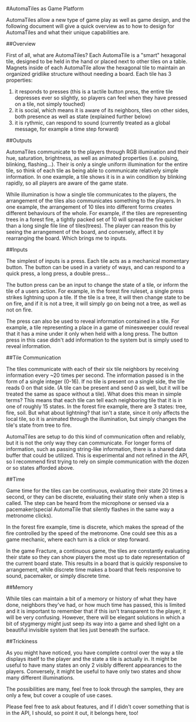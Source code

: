 #AutomaTiles as Game Platform

AutomaTiles allow a new type of game play as well as game design, and the following document will give a quick overview as to how to design for AutomaTiles and what their unique capabilities are.

##Overview

First of all, what are AutomaTiles? Each AutomaTile is a "smart" hexagonal tile, designed to be held in the hand or placed next to other tiles on a table. Magnets inside of each AutomaTile allow the hexagonal tile to maintain an organized gridlike structure without needing a board. Each tile has 3 properties:
1. it responds to presses (this is a tactile button press, the entire tile depresses ever so slightly, so players can feel when they have pressed on a tile, not simply touched)
2. it is social, which means it is aware of its neighbors, tiles on other sides, both presence as well as state (explained further below)
3. it is rythmic, can respond to sound (currently treated as a global message, for example a time step forward)

##Outputs

AutomaTiles communicate to the players through RGB illumination and their hue, saturation, brightness, as well as animated properties (i.e. pulsing, blinking, flashing...). Their is only a single uniform illumination for the entire tile, so think of each tile as being able to communicate relatively simple information.
In one example, a tile shows it is in a win condition by blinking rapidly, so all players are aware of the game state.

While illumination is how a single tile communicates to the players, the arrangement of the tiles also communicates something to the players. In one example, the arrangement of 10 tiles into different forms creates different behaviours of the whole. For example, if the tiles are representing trees in a forest fire, a tightly packed set of 10 will spread the fire quicker than a long single file line of tiles(trees). The player can reason this by seeing the arrangement of the board, and conversely, affect it by rearranging the board. Which brings me to inputs.

##Inputs

The simplest of inputs is a press. Each tile acts as a mechanical momentary button. The button can be used in a variety of ways, and can respond to a quick press, a long press, a double press...

The button press can be an input to change the state of a tile, or inform the tile of a users action. For example, in the forest fire ruleset, a single press strikes lightning upon a tile. If the tile is a tree, it will then change state to be on fire, and if it is not a tree, it will simply go on being not a tree, as well as not on fire.

The press can also be used to reveal information contained in a tile. For example, a tile representing a place in a game of minesweeper could reveal that it has a mine under it only when held with a long press. The button press in this case didn't add information to the system but is simply used to reveal information.

##Tile Communication

The tiles communicate with each of their six tile neighbors by receiving information every ~20 times per second. The information passed is in the form of a single integer (0-16). If no tile is present on a single side, the tile reads 0 on that side. (A tile can be present and send 0 as well, but it will be treated the same as space without a tile). What does this mean in simple terms? This means that each tile can tell each neighboring tile that it is in one of roughly 15 states. In the forest fire example, there are 3 states: tree, fire, soil. But what about lightning? that isn't a state, since it only affects the local tile, so it is animated through the illumination, but simply changes the tile's state from tree to fire.

AutomaTiles are setup to do this kind of communication often and reliably, but it is not the only way they can communicate. For longer forms of information, such as passing string-like information, there is a shared data buffer that could be utilized. This is experimental and not refined in the API, so I recommend first trying to rely on simple communication with the dozen or so states afforded above.

##Time

Game time for the tiles can be continuous, evaluating their state 20 times a second, or they can be discrete, evaluating their state only when a step is called. The step can be heard from the microphone or sensed via a pacemaker(special AutomaTile that silently flashes in the same way a metronome clicks).

In the forest fire example, time is discrete, which makes the spread of the fire controlled by the speed of the metronome. One could see this as a game mechanic, where each turn is a click or step forward.

In the game Fracture, a continuous game, the tiles are constantly evaluating their state so they can show players the most up to date representation of the current board state. This results in a board that is quickly responsive to arrangement, while discrete time makes a board that feels responsive to sound, pacemaker, or simply discrete time.

##Memory

While tiles can maintain a bit of a memory or history of what they have done, neighbors they've had, or how much time has passed, this is limited and it is important to remember that if this isn't transparent to the player, it will be very confusing. However, there will be elegant solutions in which a bit of stygmergy might just seep its way into a game and shed light on a beautiful invisible system that lies just beneath the surface.

##Trickiness

As you might have noticed, you have complete control over the way a tile displays itself to the player and the state a tile is actually in. It might be useful to have many states an only 2 visibly different appearances to the players. Conversely, it might be useful to have only two states and show many different illuminations.


The possibilities are many, feel free to look through the samples, they are only a few, but cover a couple of use cases.

Please feel free to ask about features, and if I didn't cover something that is in the API, I should, so point it out, it belongs here, too!